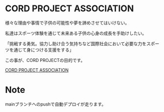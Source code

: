 # CORD PROJECT ASSOCIATION
様々な理由や事情で子供の可能性や夢を諦めさせてはいけない。

私達はスポーツ体験を通じて未来ある子供の心身の成長を手助けしたい。

「挑戦する勇気。協力し助け合う気持ちなど国際社会において必要な力をスポーツを通じて身につける支援をする」

この事が、CORD PROJECTの目的です。

[CORD PROJECT ASSOCIATION]((http://cord-project.jp/))

# Note
mainブランチへのpushで自動デプロイが走ります。